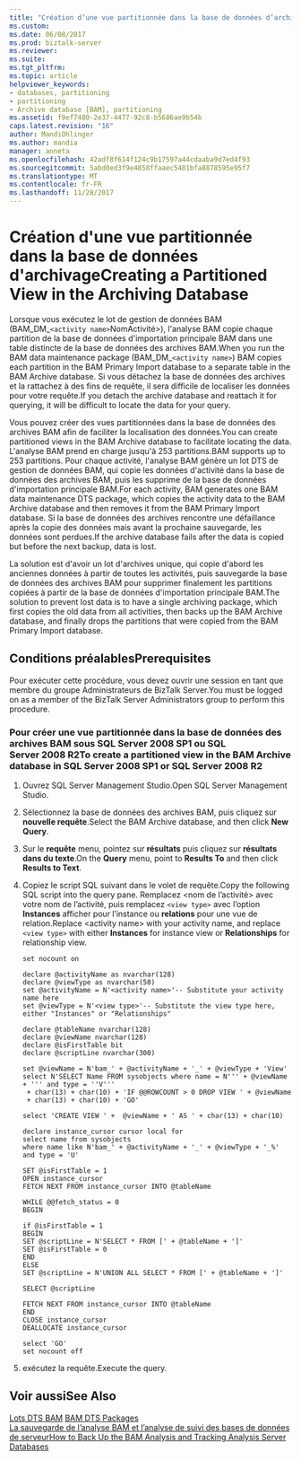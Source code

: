 ```yaml
---
title: "Création d’une vue partitionnée dans la base de données d’archivage | Documents Microsoft"
ms.custom: 
ms.date: 06/08/2017
ms.prod: biztalk-server
ms.reviewer: 
ms.suite: 
ms.tgt_pltfrm: 
ms.topic: article
helpviewer_keywords:
- databases, partitioning
- partitioning
- Archive database [BAM], partitioning
ms.assetid: f9ef7480-2e37-4477-92c8-b5686ae9b54b
caps.latest.revision: "16"
author: MandiOhlinger
ms.author: mandia
manager: anneta
ms.openlocfilehash: 42adf8f614f124c9b17597a44cdaaba9d7ed4f93
ms.sourcegitcommit: 5abd0ed3f9e4858ffaaec5481bfa8878595e95f7
ms.translationtype: MT
ms.contentlocale: fr-FR
ms.lasthandoff: 11/28/2017
---
```

# <a name="creating-a-partitioned-view-in-the-archiving-database"></a><span data-ttu-id="0e8e6-102">Création d'une vue partitionnée dans la base de données d'archivage</span><span class="sxs-lookup"><span data-stu-id="0e8e6-102">Creating a Partitioned View in the Archiving Database</span></span>
<span data-ttu-id="0e8e6-103">Lorsque vous exécutez le lot de gestion de données BAM (BAM_DM_`<activity name>`NomActivité>), l'analyse BAM copie chaque partition de la base de données d'importation principale BAM dans une table distincte de la base de données des archives BAM.</span><span class="sxs-lookup"><span data-stu-id="0e8e6-103">When you run the BAM data maintenance package (BAM_DM_`<activity name>`) BAM copies each partition in the BAM Primary Import database to a separate table in the BAM Archive database.</span></span> <span data-ttu-id="0e8e6-104">Si vous détachez la base de données des archives et la rattachez à des fins de requête, il sera difficile de localiser les données pour votre requête.</span><span class="sxs-lookup"><span data-stu-id="0e8e6-104">If you detach the archive database and reattach it for querying, it will be difficult to locate the data for your query.</span></span>  
  
 <span data-ttu-id="0e8e6-105">Vous pouvez créer des vues partitionnées dans la base de données des archives BAM afin de faciliter la localisation des données.</span><span class="sxs-lookup"><span data-stu-id="0e8e6-105">You can create partitioned views in the BAM Archive database to facilitate locating the data.</span></span> <span data-ttu-id="0e8e6-106">L'analyse BAM prend en charge jusqu'à 253 partitions.</span><span class="sxs-lookup"><span data-stu-id="0e8e6-106">BAM supports up to 253 partitions.</span></span> <span data-ttu-id="0e8e6-107">Pour chaque activité, l'analyse BAM génère un lot DTS de gestion de données BAM, qui copie les données d'activité dans la base de données des archives BAM, puis les supprime de la base de données d'importation principale BAM.</span><span class="sxs-lookup"><span data-stu-id="0e8e6-107">For each activity, BAM generates one BAM data maintenance DTS package, which copies the activity data to the BAM Archive database and then removes it from the BAM Primary Import database.</span></span> <span data-ttu-id="0e8e6-108">Si la base de données des archives rencontre une défaillance après la copie des données mais avant la prochaine sauvegarde, les données sont perdues.</span><span class="sxs-lookup"><span data-stu-id="0e8e6-108">If the archive database fails after the data is copied but before the next backup, data is lost.</span></span>  
  
 <span data-ttu-id="0e8e6-109">La solution est d'avoir un lot d'archives unique, qui copie d'abord les anciennes données à partir de toutes les activités, puis sauvegarde la base de données des archives BAM pour supprimer finalement les partitions copiées à partir de la base de données d'importation principale BAM.</span><span class="sxs-lookup"><span data-stu-id="0e8e6-109">The solution to prevent lost data is to have a single archiving package, which first copies the old data from all activities, then backs up the BAM Archive database, and finally drops the partitions that were copied from the BAM Primary Import database.</span></span>  
  
## <a name="prerequisites"></a><span data-ttu-id="0e8e6-110">Conditions préalables</span><span class="sxs-lookup"><span data-stu-id="0e8e6-110">Prerequisites</span></span>  
 <span data-ttu-id="0e8e6-111">Pour exécuter cette procédure, vous devez ouvrir une session en tant que membre du groupe Administrateurs de BizTalk Server.</span><span class="sxs-lookup"><span data-stu-id="0e8e6-111">You must be logged on as a member of the BizTalk Server Administrators group to perform this procedure.</span></span>  
  
### <a name="to-create-a-partitioned-view-in-the-bam-archive-database-in-sql-server-2008-sp1-or-sql-server-2008-r2"></a><span data-ttu-id="0e8e6-112">Pour créer une vue partitionnée dans la base de données des archives BAM sous SQL Server 2008 SP1 ou SQL Server 2008 R2</span><span class="sxs-lookup"><span data-stu-id="0e8e6-112">To create a partitioned view in the BAM Archive database in SQL Server 2008 SP1 or SQL Server 2008 R2</span></span>  
  
1.  <span data-ttu-id="0e8e6-113">Ouvrez SQL Server Management Studio.</span><span class="sxs-lookup"><span data-stu-id="0e8e6-113">Open SQL Server Management Studio.</span></span>  
  
2.  <span data-ttu-id="0e8e6-114">Sélectionnez la base de données des archives BAM, puis cliquez sur **nouvelle requête**.</span><span class="sxs-lookup"><span data-stu-id="0e8e6-114">Select the BAM Archive database, and then click **New Query**.</span></span>  
  
3.  <span data-ttu-id="0e8e6-115">Sur le **requête** menu, pointez sur **résultats** puis cliquez sur **résultats dans du texte**.</span><span class="sxs-lookup"><span data-stu-id="0e8e6-115">On the **Query** menu, point to **Results To** and then click **Results to Text**.</span></span>  
  
4.  <span data-ttu-id="0e8e6-116">Copiez le script SQL suivant dans le volet de requête.</span><span class="sxs-lookup"><span data-stu-id="0e8e6-116">Copy the following SQL script into the query pane.</span></span> <span data-ttu-id="0e8e6-117">Remplacez \<nom de l’activité\> avec votre nom de l’activité, puis remplacez `<view type>` avec l’option **Instances** afficher pour l’instance ou **relations** pour une vue de relation.</span><span class="sxs-lookup"><span data-stu-id="0e8e6-117">Replace \<activity name\> with your activity name, and replace `<view type>` with either **Instances** for instance view or **Relationships** for relationship view.</span></span>  
  
    ```  
    set nocount on  
  
    declare @activityName as nvarchar(128)  
    declare @viewType as nvarchar(50)  
    set @activityName = N'<activity name>'-- Substitute your activity name here  
    set @viewType = N'<view type>'-- Substitute the view type here, either "Instances" or "Relationships"  
  
    declare @tableName nvarchar(128)  
    declare @viewName nvarchar(128)  
    declare @isFirstTable bit  
    declare @scriptLine nvarchar(300)  
  
    set @viewName = N'bam_' + @activityName + '_' + @viewType + 'View'  
    select N'SELECT Name FROM sysobjects where name = N''' + @viewName + ''' and type = ''V'''   
     + char(13) + char(10) + 'IF @@ROWCOUNT > 0 DROP VIEW ' + @viewName   
     + char(13) + char(10) + 'GO'  
  
    select 'CREATE VIEW ' +  @viewName + ' AS ' + char(13) + char(10)  
  
    declare instance_cursor cursor local for  
    select name from sysobjects   
    where name like N'bam_' + @activityName + '_' + @viewType + '_%' and type = 'U'  
  
    SET @isFirstTable = 1  
    OPEN instance_cursor  
    FETCH NEXT FROM instance_cursor INTO @tableName  
  
    WHILE @@fetch_status = 0   
    BEGIN  
  
    if @isFirstTable = 1  
    BEGIN  
    SET @scriptLine = N'SELECT * FROM [' + @tableName + ']'  
    SET @isFirstTable = 0  
    END  
    ELSE  
    SET @scriptLine = N'UNION ALL SELECT * FROM [' + @tableName + ']'  
  
    SELECT @scriptLine  
  
    FETCH NEXT FROM instance_cursor INTO @tableName  
    END  
    CLOSE instance_cursor  
    DEALLOCATE instance_cursor  
  
    select 'GO'  
    set nocount off  
    ```  
  
5.  <span data-ttu-id="0e8e6-118">exécutez la requête.</span><span class="sxs-lookup"><span data-stu-id="0e8e6-118">Execute the query.</span></span>  
  
## <a name="see-also"></a><span data-ttu-id="0e8e6-119">Voir aussi</span><span class="sxs-lookup"><span data-stu-id="0e8e6-119">See Also</span></span>  
 <span data-ttu-id="0e8e6-120">[Lots DTS BAM](../core/bam-dts-packages.md) </span><span class="sxs-lookup"><span data-stu-id="0e8e6-120">[BAM DTS Packages](../core/bam-dts-packages.md) </span></span>  
 [<span data-ttu-id="0e8e6-121">La sauvegarde de l’analyse BAM et l’analyse de suivi des bases de données de serveur</span><span class="sxs-lookup"><span data-stu-id="0e8e6-121">How to Back Up the BAM Analysis and Tracking Analysis Server Databases</span></span>](../core/how-to-back-up-the-bam-analysis-and-tracking-analysis-server-databases.md)